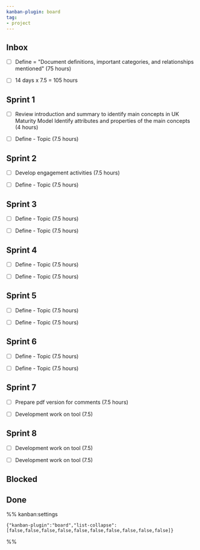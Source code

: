 ```yaml
---
kanban-plugin: board
tag: 
- project
---
```


## Inbox

- [ ] Define = "Document definitions, important categories, and relationships mentioned" (75 hours)
- [ ] 14 days x 7.5 = 105 hours


## Sprint 1

- [ ] Review introduction and summary to identify main concepts in UK Maturity Model Identify attributes and properties of the main concepts (4 hours)
- [ ] Define - Topic (7.5 hours)


## Sprint 2

- [ ] Develop engagement activities (7.5 hours)
- [ ] Define - Topic (7.5 hours)


## Sprint 3

- [ ] Define - Topic (7.5 hours)
- [ ] Define - Topic (7.5 hours)


## Sprint 4

- [ ] Define - Topic (7.5 hours)
- [ ] Define - Topic (7.5 hours)


## Sprint 5

- [ ] Define - Topic (7.5 hours)
- [ ] Define - Topic (7.5 hours)


## Sprint 6

- [ ] Define - Topic (7.5 hours)
- [ ] Define - Topic (7.5 hours)


## Sprint 7

- [ ] Prepare pdf version for comments (7.5 hours)
- [ ] Development work on tool (7.5)


## Sprint 8

- [ ] Development work on tool (7.5)
- [ ] Development work on tool (7.5)


## Blocked



## Done





%% kanban:settings
```
{"kanban-plugin":"board","list-collapse":[false,false,false,false,false,false,false,false,false,false]}
```
%%